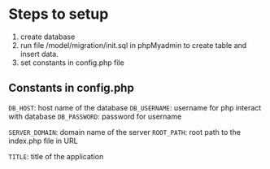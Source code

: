 # Steps to setup

1. create database
2. run file /model/migration/init.sql in phpMyadmin to create table and insert data.
3. set constants in config.php file


## Constants in config.php

`DB_HOST`: host name of the database
`DB_USERNAME`: username for php interact with database
`DB_PASSWORD`: password for username

`SERVER_DOMAIN`: domain name of the server
`ROOT_PATH`: root path to the index.php file in URL

`TITLE`: title of the application